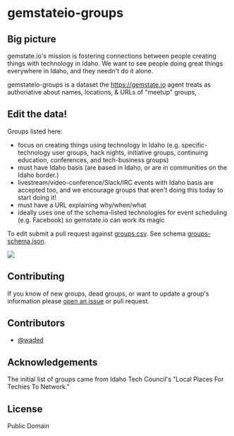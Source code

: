 # gemstateio-groups

## Big picture

gemstate.io's mission is fostering connections between people creating things with technology in Idaho. We want to see people doing great things everywhere in Idaho, and they needn't do it alone.

gemstateio-groups is a dataset the https://gemstate.io agent treats as authoriative about names, locations, & URLs of "meetup" groups, .

## Edit the data!

Groups listed here:

- focus on creating things using technology in Idaho (e.g. specific-technology user groups, hack nights, initiative groups, continuing education, conferences, and tech-business groups)
- must have Idaho basis (are based in Idaho, or are in communities on the Idaho border.)
- livestream/video-conference/Slack/IRC events with Idaho basis are accepted too, and we encourage groups that aren't doing this today to start doing it!
- must have a URL explaining why/when/what
- ideally uses one of the schema-listed technologies for event scheduling (e.g. Facebook) so gemstate.io can work its magic

To edit submit a pull request against [groups.csv](https://github.com/waded/gemstateio-groups/blob/master/groups.csv). See schema [groups-schema.json](https://github.com/waded/gemstateio-groups/blob/master/groups-schema.json).

[![](https://travis-ci.org/waded/gemstateio-groups.svg?branch=master)](https://travis-ci.org/waded/gemstateio-groups)

## Contributing
If you know of new groups, dead groups, or want to update a group's information please [open an issue](https://github.com/waded/gemstateio-groups/issues) or pull request.

## Contributors
- [@waded](https://github.com/waded)

## Acknowledgements
The initial list of groups came from Idaho Tech Council's "Local Places For Techies To Network."

## License
Public Domain
